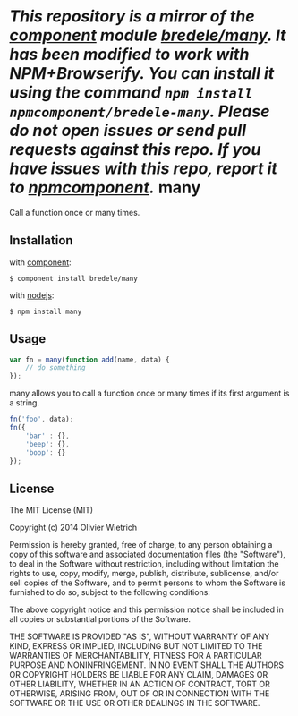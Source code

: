 *This repository is a mirror of the [component](http://component.io) module [bredele/many](http://github.com/bredele/many). It has been modified to work with NPM+Browserify. You can install it using the command `npm install npmcomponent/bredele-many`. Please do not open issues or send pull requests against this repo. If you have issues with this repo, report it to [npmcomponent](https://github.com/airportyh/npmcomponent).*
many
====

  Call a function once or many times.

	
## Installation

with [component](http://github.com/component/component):

	$ component install bredele/many

with [nodejs](http://nodejs.org):

	$ npm install many


## Usage


```js
var fn = many(function add(name, data) {
	// do something
});
```

  many allows you to call a function once or many times if its first argument is a string.

```js
fn('foo', data);
fn({
	'bar' : {},
	'beep': {},
	'boop': {}
});
```

## License

The MIT License (MIT)

Copyright (c) 2014 Olivier Wietrich

Permission is hereby granted, free of charge, to any person obtaining a copy
of this software and associated documentation files (the "Software"), to deal
in the Software without restriction, including without limitation the rights
to use, copy, modify, merge, publish, distribute, sublicense, and/or sell
copies of the Software, and to permit persons to whom the Software is
furnished to do so, subject to the following conditions:

The above copyright notice and this permission notice shall be included in all
copies or substantial portions of the Software.

THE SOFTWARE IS PROVIDED "AS IS", WITHOUT WARRANTY OF ANY KIND, EXPRESS OR
IMPLIED, INCLUDING BUT NOT LIMITED TO THE WARRANTIES OF MERCHANTABILITY,
FITNESS FOR A PARTICULAR PURPOSE AND NONINFRINGEMENT. IN NO EVENT SHALL THE
AUTHORS OR COPYRIGHT HOLDERS BE LIABLE FOR ANY CLAIM, DAMAGES OR OTHER
LIABILITY, WHETHER IN AN ACTION OF CONTRACT, TORT OR OTHERWISE, ARISING FROM,
OUT OF OR IN CONNECTION WITH THE SOFTWARE OR THE USE OR OTHER DEALINGS IN THE
SOFTWARE.